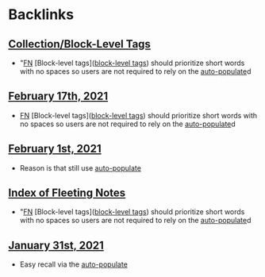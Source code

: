 
# Backlinks
## [Collection/Block-Level Tags](<Collection/Block-Level Tags.md>)
- "[FN](<FN.md>) [Block-level tags]([block-level tags](<block-level tags.md>)) should prioritize short words with no spaces so users are not required to rely on the [auto-populate](<auto-populate.md>)d

## [February 17th, 2021](<February 17th, 2021.md>)
- [FN](<FN.md>) [Block-level tags]([block-level tags](<block-level tags.md>)) should prioritize short words with no spaces so users are not required to rely on the [auto-populate](<auto-populate.md>)d

## [February 1st, 2021](<February 1st, 2021.md>)
- Reason is that still use [auto-populate](<auto-populate.md>)

## [Index of Fleeting Notes](<Index of Fleeting Notes.md>)
- "[FN](<FN.md>) [Block-level tags]([block-level tags](<block-level tags.md>)) should prioritize short words with no spaces so users are not required to rely on the [auto-populate](<auto-populate.md>)d

## [January 31st, 2021](<January 31st, 2021.md>)
- Easy recall via the [auto-populate](<auto-populate.md>)

